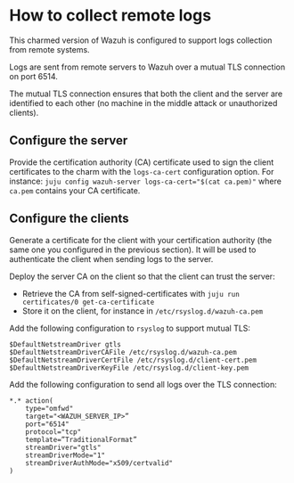 # How to collect remote logs

This charmed version of Wazuh is configured to support logs collection from remote systems.

Logs are sent from remote servers to Wazuh over a mutual TLS connection on port 6514.

The mutual TLS connection ensures that both the client and the server are identified to each other (no machine in the middle attack or unauthorized clients).

## Configure the server

Provide the certification authority (CA) certificate used to sign the client certificates to the charm with the `logs-ca-cert` configuration option. For instance: `juju config wazuh-server logs-ca-cert="$(cat ca.pem)"` where `ca.pem` contains your CA certificate.

## Configure the clients

Generate a certificate for the client with your certification authority (the same one you configured in the previous section). It will be used to authenticate the client when sending logs to the server.

Deploy the server CA on the client so that the client can trust the server:

- Retrieve the CA from self-signed-certificates with `juju run certificates/0 get-ca-certificate`
- Store it on the client, for instance in `/etc/rsyslog.d/wazuh-ca.pem`

Add the following configuration to `rsyslog` to support mutual TLS:

```text
$DefaultNetstreamDriver gtls
$DefaultNetstreamDriverCAFile /etc/rsyslog.d/wazuh-ca.pem
$DefaultNetstreamDriverCertFile /etc/rsyslog.d/client-cert.pem
$DefaultNetstreamDriverKeyFile /etc/rsyslog.d/client-key.pem
```

Add the following configuration to send all logs over the TLS connection:
```text
*.* action(
    type="omfwd"
    target="<WAZUH_SERVER_IP>”
    port="6514"
    protocol="tcp"
    template=”TraditionalFormat”
    streamDriver="gtls"
    streamDriverMode="1"
    streamDriverAuthMode="x509/certvalid"
)
```